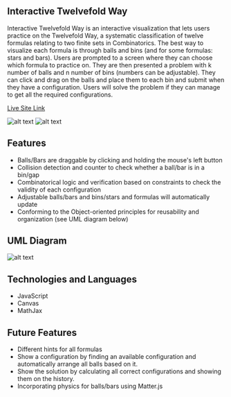 ## Interactive Twelvefold Way
Interactive Twelvefold Way is an interactive visualization that lets users practice on the Twelvefold Way, a systematic classification of twelve formulas relating to two finite sets in Combinatorics. The best way to visualize each formula is through balls and bins (and for some formulas: stars and bars). Users are prompted to a screen where they can choose which formula to practice on. They are then presented a problem with k number of balls and n number of bins (numbers can be adjustable). They can click and drag on the balls and place them to each bin and submit when they have a configuration. Users will solve the problem if they can manage to get all the required configurations.

[Live Site Link](https://vochrisk.github.io/interactive-twelvefold-way/)

![alt text](https://i.imgur.com/OM5JoAe.png)
![alt text](https://i.imgur.com/gPtyuBh.png)

## Features
* Balls/Bars are draggable by clicking and holding the mouse's left button
* Collision detection and counter to check whether a ball/bar is in a bin/gap
* Combinatorical logic and verification based on constraints to check the validity of each configuration
* Adjustable balls/bars and bins/stars and formulas will automatically update
* Conforming to the Object-oriented principles for reusability and organization (see UML diagram below)

## UML Diagram

![alt text](https://i.imgur.com/fNGp8ix.png)

## Technologies and Languages
* JavaScript
* Canvas
* MathJax

## Future Features
* Different hints for all formulas
* Show a configuration by finding an available configuration and automatically arrange all balls based on it.
* Show the solution by calculating all correct configurations and showing them on the history.
* Incorporating physics for balls/bars using Matter.js
